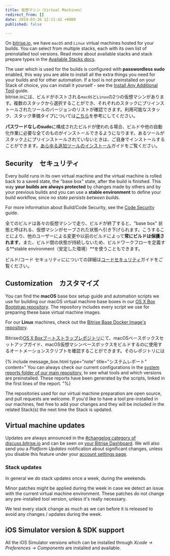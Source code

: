 ```yaml
---
title: 仮想マシン（Virtual Machines）
redirect_from: []
date: 2019-03-26 12:11:42 +0000
published: false

---
```

On [bitrise.io](https://www.bitrise.io), we have `macOS` and `Linux` virtual machines hosted for your builds. You can select from multiple stacks, each with its own list of preinstalled tool versions. Read more about available stacks and stack prepare types in the [Available Stacks docs](/infrastructure/available-stacks/).

The user which is used for the builds is configured with **passwordless sudo** enabled, this way you are able to install all the extra things you need for your builds and for other automation. If a tool is not preinstalled on your Stack of choice, you can install it yourself - see the [Install Any Additional Tool](/tips-and-tricks/install-additional-tools/) guide.  
bitrise.ioには、ビルドがホストされる`macOS`と`Linux`の2つの仮想マシンがあります。複数のスタックから選択することができ、それぞれのスタックにプリインストールされたツールのバージョンのリストが確認できます。利用可能なスタック、スタック準備タイプについては[こちら](/infrastructure/available-stacks/)を参考にしてください。

**パスワードなしのsudo**に構成されたビルドが使われる場合、ビルドや他の自動化作業に必要な全てのものがインストールできるようになります。あるツールがスタック上にプリインストールされていないときは、ご自身でインストールすることができます。[あらゆる追加ツールのインストール](/tips-and-tricks/install-additional-tools/)ガイドをご覧ください。

## Security　セキュリティ

Every build runs in its own virtual machine and the virtual machine is rolled back to a saved state, the "base box" state, after the build is finished. This way **your builds are always protected** by changes made by others and by your previous builds and you can use a **stable environment** to define your build workflow, since _no state persists between builds_.

For more information about Build/Code Security, see the [Code Security](/getting-started/code-security/) guide.

全てのビルドは各々の仮想マシンで走り、ビルドが終了すると、"base box" 状態と呼ばれる、仮想マシンがセーブされた状態へ引き下げられます。こうすることにより、他のユーザーによる変更や以前のビルドによって**常にビルドは保護されます**。また、ビルド間の状態が持続しないため、ビルドワークフローを定義する**stable environment（安定した環境）**を使うこともできます。

ビルド/コード セキュリティにについての詳細は[コードセキュリティ](/getting-started/code-security/)ガイドをご覧ください。

## Customization　カスタマイズ

You can find the **macOS** base box setup guide and automation scripts we use for building our macOS virtual machine base boxes in our [OS X Box Bootstrap repository](https://github.com/bitrise-io/osx-box-bootstrap). The repository includes every script we use for preparing these base virtual machine images.

For our **Linux** machines, check out the [Bitrise Base Docker Image's repository](https://github.com/bitrise-docker/bitrise-base).

Bitriseの[OS X Boxブートストラップレポジトリ](https://github.com/bitrise-io/osx-box-bootstrap)にて、macOSベースボックスセットアップガイド、macOS仮想マシンベースボックスをビルドするのに使用するオートメーションスクリプトを確認することができます。そのレポジトリには

{% include message_box.html type="note" title="システムレポート" content=" You can always check our current configurations in the [system reports folder of our main repository](https://github.com/bitrise-io/bitrise.io/tree/master/system_reports), to see what tools and which versions are preinstalled. These reports have been generated by the scripts, linked in the first lines of the report. "%}

The repositories used for our virtual machine preparation are open source, and pull requests are welcome. If you'd like to have a tool pre-installed in our machines, feel free to add your changes and they will be included in the related Stack(s) the next time the Stack is updated.

## Virtual machine updates

Updates are always announced in the [#changelog category of discuss.bitrise.io](https://discuss.bitrise.io/c/changelog) and can be seen on [your Bitrise Dashboard](https://www.bitrise.io/dashboard). We will also send you a _Platform Updates_ notification about significant changes, unless you disable this feature under your [account settings page](https://www.bitrise.io/me/profile).

### Stack updates

In general we do stack updates once a week, during the weekends.

Minor patches might be applied during the week in case we detect an issue with the current virtual machine environment. These patches do not change any pre-installed tool version, unless it's really necessary.

We test every stack change as much as we can before it is released to avoid any changes / updates during the week.

## iOS Simulator version & SDK support

All the iOS Simulator versions which can be installed through _Xcode -> Preferences -> Components_ are installed and available.